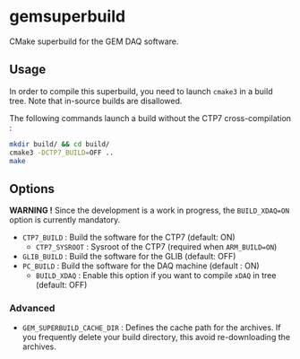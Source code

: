 # gemsuperbuild
CMake superbuild for the GEM DAQ software.

## Usage

In order to compile this superbuild, you need to launch `cmake3` in a build tree.
Note that in-source builds are disallowed.

The following commands launch a build without the CTP7 cross-compilation :
``` bash
mkdir build/ && cd build/
cmake3 -DCTP7_BUILD=OFF ..
make
```

## Options

**WARNING !** Since the development is a work in progress, the `BUILD_XDAQ=ON` option is currently mandatory.

* `CTP7_BUILD` : Build the software for the CTP7 (default: ON)
  * `CTP7_SYSROOT` : Sysroot of the CTP7 (required when `ARM_BUILD=ON`)
* `GLIB_BUILD` : Build the software for the GLIB (default: OFF)
* `PC_BUILD` : Build the software for the DAQ machine (default : ON)
  * `BUILD_XDAQ` : Enable this option if you want to compile `xDAQ` in tree (default: OFF)

### Advanced

* `GEM_SUPERBUILD_CACHE_DIR` : Defines the cache path for the archives. If you frequently delete your build directory, this avoid re-downloading the archives.

